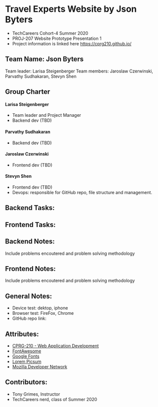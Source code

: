 # Travel Experts Website by Json Byters
- TechCareers Cohort-4 Summer 2020
- PROJ-207 Website Prototype Presentation 1
- Project information is linked here https://cprg210.github.io/
## Team Name: Json Byters
Team leader: Larisa Steigenberger
Team members: Jaroslaw Czerwinski, Parvathy Sudhakaran, Stevyn Shen


## Group Charter
#### Larisa Steigenberger
- Team leader and Project Manager
- Backend dev (TBD)
#### Parvathy Sudhakaran
- Backend dev (TBD)
#### Jaroslaw Czerwinski
- Frontend dev (TBD)
#### Stevyn Shen
- Frontend dev (TBD)
- Devops: responsible for GitHub repo, file structure and management.


## Backend Tasks:

## Frontend Tasks:

## Backend Notes:
Include problems encoutered and problem solving methodology

## Frontend Notes:
Include problems encoutered and problem solving methodology


## General Notes:
- Device test: dektop, iphone 
- Browser test: FireFox, Chrome
- GitHub repo link: 

## Attributes: 
- [CPRG-210 - Web Application Development](https://cprg210.github.io/)
- [FontAwesome](https://fontawesome.com/license/free)
- [Google Fonts](https://developers.google.com/fonts)
- [Lorem Picsum](https://picsum.photos)
- [Mozilla Developer Network](https://developer.mozilla.org/en-US/docs/Learn)

## Contributors: 
- Tony Grimes, Instructor
- TechCareers nerd, class of Summer 2020





